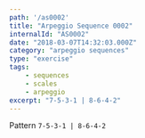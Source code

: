 ```yaml
---
path: '/as0002'
title: "Arpeggio Sequence 0002"
internalId: "AS0002"
date: "2018-03-07T14:32:03.000Z"
category: "arpeggio sequences"
type: "exercise"
tags:
    - sequences
    - scales
    - arpeggio
excerpt: "7-5-3-1 | 8-6-4-2"
---
```


Pattern `7-5-3-1 | 8-6-4-2`
